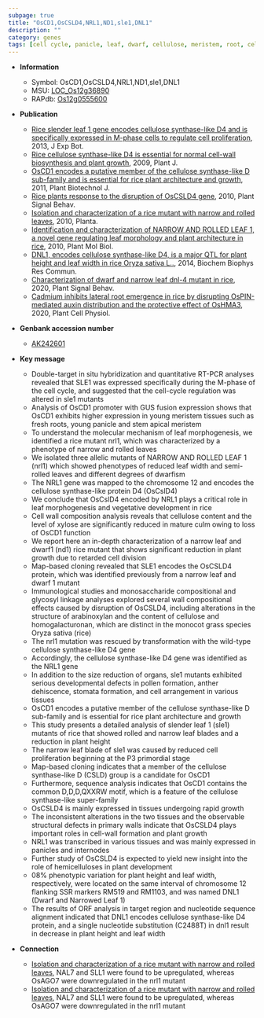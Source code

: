 ```yaml
---
subpage: true
title: "OsCD1,OsCSLD4,NRL1,ND1,sle1,DNL1"
description: ""
category: genes
tags: [cell cycle, panicle, leaf, dwarf, cellulose, meristem, root, cell wall, vegetative, pollen, growth, culm, stem, stomata, height, architecture, cell division, anther]
---
```


* **Information**  
    + Symbol: OsCD1,OsCSLD4,NRL1,ND1,sle1,DNL1  
    + MSU: [LOC_Os12g36890](http://rice.plantbiology.msu.edu/cgi-bin/ORF_infopage.cgi?orf=LOC_Os12g36890)  
    + RAPdb: [Os12g0555600](http://rapdb.dna.affrc.go.jp/viewer/gbrowse_details/irgsp1?name=Os12g0555600)  

* **Publication**  
    + [Rice slender leaf 1 gene encodes cellulose synthase-like D4 and is specifically expressed in M-phase cells to regulate cell proliferation](http://www.ncbi.nlm.nih.gov/pubmed?term=Rice+slender+leaf+1+gene+encodes+cellulose+synthase-like+D4+and+is+specifically+expressed+in+M-phase+cells+to+regulate+cell+proliferation%5BTitle%5D), 2013, J Exp Bot.
    + [Rice cellulose synthase-like D4 is essential for normal cell-wall biosynthesis and plant growth](http://www.ncbi.nlm.nih.gov/pubmed?term=Rice+cellulose+synthase-like+D4+is+essential+for+normal+cell-wall+biosynthesis+and+plant+growth%5BTitle%5D), 2009, Plant J.
    + [OsCD1 encodes a putative member of the cellulose synthase-like D sub-family and is essential for rice plant architecture and growth](http://www.ncbi.nlm.nih.gov/pubmed?term=OsCD1+encodes+a+putative+member+of+the+cellulose+synthase-like+D+sub-family+and+is+essential+for+rice+plant+architecture+and+growth%5BTitle%5D), 2011, Plant Biotechnol J.
    + [Rice plants response to the disruption of OsCSLD4 gene](http://www.ncbi.nlm.nih.gov/pubmed?term=Rice+plants+response+to+the+disruption+of+OsCSLD4+gene%5BTitle%5D), 2010, Plant Signal Behav.
    + [Isolation and characterization of a rice mutant with narrow and rolled leaves](http://www.ncbi.nlm.nih.gov/pubmed?term=Isolation+and+characterization+of+a+rice+mutant+with+narrow+and+rolled+leaves%5BTitle%5D), 2010, Planta.
    + [Identification and characterization of NARROW AND ROLLED LEAF 1, a novel gene regulating leaf morphology and plant architecture in rice](http://www.ncbi.nlm.nih.gov/pubmed?term=Identification+and+characterization+of+NARROW+AND+ROLLED+LEAF+1,+a+novel+gene+regulating+leaf+morphology+and+plant+architecture+in+rice%5BTitle%5D), 2010, Plant Mol Biol.
    + [DNL1, encodes cellulose synthase-like D4, is a major QTL for plant height and leaf width in rice Oryza sativa L..](http://www.ncbi.nlm.nih.gov/pubmed?term=DNL1,+encodes+cellulose+synthase-like+D4,+is+a+major+QTL+for+plant+height+and+leaf+width+in+rice+Oryza+sativa+L..%5BTitle%5D), 2014, Biochem Biophys Res Commun.
    + [Characterization of dwarf and narrow leaf  dnl-4 mutant in rice](http://www.ncbi.nlm.nih.gov/pubmed?term=Characterization+of+dwarf+and+narrow+leaf++dnl-4+mutant+in+rice%5BTitle%5D), 2020, Plant Signal Behav.
    + [Cadmium inhibits lateral root emergence in rice by disrupting OsPIN-mediated auxin distribution and the protective effect of OsHMA3](http://www.ncbi.nlm.nih.gov/pubmed?term=Cadmium+inhibits+lateral+root+emergence+in+rice+by+disrupting+OsPIN-mediated+auxin+distribution+and+the+protective+effect+of+OsHMA3%5BTitle%5D), 2020, Plant Cell Physiol.

* **Genbank accession number**  
    + [AK242601](http://www.ncbi.nlm.nih.gov/nuccore/AK242601)

* **Key message**  
    + Double-target in situ hybridization and quantitative RT-PCR analyses revealed that SLE1 was expressed specifically during the M-phase of the cell cycle, and suggested that the cell-cycle regulation was altered in sle1 mutants
    + Analysis of OsCD1 promoter with GUS fusion expression shows that OsCD1 exhibits higher expression in young meristem tissues such as fresh roots, young panicle and stem apical meristem
    + To understand the molecular mechanism of leaf morphogenesis, we identified a rice mutant nrl1, which was characterized by a phenotype of narrow and rolled leaves
    + We isolated three allelic mutants of NARROW AND ROLLED LEAF 1 (nrl1) which showed phenotypes of reduced leaf width and semi-rolled leaves and different degrees of dwarfism
    + The NRL1 gene was mapped to the chromosome 12 and encodes the cellulose synthase-like protein D4 (OsCslD4)
    + We conclude that OsCslD4 encoded by NRL1 plays a critical role in leaf morphogenesis and vegetative development in rice
    + Cell wall composition analysis reveals that cellulose content and the level of xylose are significantly reduced in mature culm owing to loss of OsCD1 function
    + We report here an in-depth characterization of a narrow leaf and dwarf1 (nd1) rice mutant that shows significant reduction in plant growth due to retarded cell division
    + Map-based cloning revealed that SLE1 encodes the OsCSLD4 protein, which was identified previously from a narrow leaf and dwarf 1 mutant
    + Immunological studies and monosaccharide compositional and glycosyl linkage analyses explored several wall compositional effects caused by disruption of OsCSLD4, including alterations in the structure of arabinoxylan and the content of cellulose and homogalacturonan, which are distinct in the monocot grass species Oryza sativa (rice)
    + The nrl1 mutation was rescued by transformation with the wild-type cellulose synthase-like D4 gene
    + Accordingly, the cellulose synthase-like D4 gene was identified as the NRL1 gene
    + In addition to the size reduction of organs, sle1 mutants exhibited serious developmental defects in pollen formation, anther dehiscence, stomata formation, and cell arrangement in various tissues
    + OsCD1 encodes a putative member of the cellulose synthase-like D sub-family and is essential for rice plant architecture and growth
    + This study presents a detailed analysis of slender leaf 1 (sle1) mutants of rice that showed rolled and narrow leaf blades and a reduction in plant height
    + The narrow leaf blade of sle1 was caused by reduced cell proliferation beginning at the P3 primordial stage
    + Map-based cloning indicates that a member of the cellulose synthase-like D (CSLD) group is a candidate for OsCD1
    + Furthermore, sequence analysis indicates that OsCD1 contains the common D,D,D,QXXRW motif, which is a feature of the cellulose synthase-like super-family
    + OsCSLD4 is mainly expressed in tissues undergoing rapid growth
    + The inconsistent alterations in the two tissues and the observable structural defects in primary walls indicate that OsCSLD4 plays important roles in cell-wall formation and plant growth
    + NRL1 was transcribed in various tissues and was mainly expressed in panicles and internodes
    + Further study of OsCSLD4 is expected to yield new insight into the role of hemicelluloses in plant development
    + 08% phenotypic variation for plant height and leaf width, respectively, were located on the same interval of chromosome 12 flanking SSR markers RM519 and RM1103, and was named DNL1 (Dwarf and Narrowed Leaf 1)
    + The results of ORF analysis in target region and nucleotide sequence alignment indicated that DNL1 encodes cellulose synthase-like D4 protein, and a single nucleotide substitution (C2488T) in dnl1 result in decrease in plant height and leaf width

* **Connection**  
    + [Isolation and characterization of a rice mutant with narrow and rolled leaves](http://www.ncbi.nlm.nih.gov/pubmed?term=Isolation+and+characterization+of+a+rice+mutant+with+narrow+and+rolled+leaves%5BTitle%5D), NAL7 and SLL1 were found to be upregulated, whereas OsAGO7 were downregulated in the nrl1 mutant
    + [Isolation and characterization of a rice mutant with narrow and rolled leaves](http://www.ncbi.nlm.nih.gov/pubmed?term=Isolation+and+characterization+of+a+rice+mutant+with+narrow+and+rolled+leaves%5BTitle%5D), NAL7 and SLL1 were found to be upregulated, whereas OsAGO7 were downregulated in the nrl1 mutant



